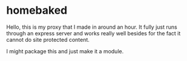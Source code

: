 # homebaked
Hello, this is my proxy that I made in around an hour. It fully just runs through an express server and works really well besides for the fact it cannot do site protected content.

I might package this and just make it a module.